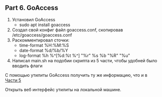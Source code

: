 
## Part 6. **GoAccess**

1. Установил GoAccess 
    - sudo apt install goaccess
2. Создал свой конфиг файл goaccess.conf, скопировав /etc/goaccess/goaccess.conf
3. Раскомментировал сточки:
    - time-format %H:%M:%S
    - date-format %d/%b/%Y
    - log-format %h %^[%d:%t %^] "%r" %s %b "%R" "%u"
4. Написал main.sh на подобии скрипта из 5 части, чтобы удобней было вводить флаги


С помощью утилиты GoAccess получить ту же информацию, что и в [Части 5](#part-5-мониторинг)

Открыть веб интерфейс утилиты на локальной машине.


